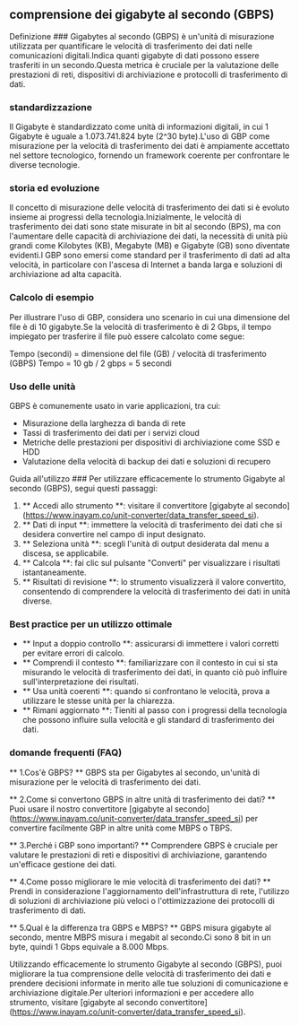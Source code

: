 ## comprensione dei gigabyte al secondo (GBPS)

Definizione ###
Gigabytes al secondo (GBPS) è un'unità di misurazione utilizzata per quantificare le velocità di trasferimento dei dati nelle comunicazioni digitali.Indica quanti gigabyte di dati possono essere trasferiti in un secondo.Questa metrica è cruciale per la valutazione delle prestazioni di reti, dispositivi di archiviazione e protocolli di trasferimento di dati.

### standardizzazione
Il Gigabyte è standardizzato come unità di informazioni digitali, in cui 1 Gigabyte è uguale a 1.073.741.824 byte (2^30 byte).L'uso di GBP come misurazione per la velocità di trasferimento dei dati è ampiamente accettato nel settore tecnologico, fornendo un framework coerente per confrontare le diverse tecnologie.

### storia ed evoluzione
Il concetto di misurazione delle velocità di trasferimento dei dati si è evoluto insieme ai progressi della tecnologia.Inizialmente, le velocità di trasferimento dei dati sono state misurate in bit al secondo (BPS), ma con l'aumentare delle capacità di archiviazione dei dati, la necessità di unità più grandi come Kilobytes (KB), Megabyte (MB) e Gigabyte (GB) sono diventate evidenti.I GBP sono emersi come standard per il trasferimento di dati ad alta velocità, in particolare con l'ascesa di Internet a banda larga e soluzioni di archiviazione ad alta capacità.

### Calcolo di esempio
Per illustrare l'uso di GBP, considera uno scenario in cui una dimensione del file è di 10 gigabyte.Se la velocità di trasferimento è di 2 Gbps, il tempo impiegato per trasferire il file può essere calcolato come segue:

Tempo (secondi) = dimensione del file (GB) / velocità di trasferimento (GBPS)
Tempo = 10 gb / 2 gbps = 5 secondi

### Uso delle unità
GBPS è comunemente usato in varie applicazioni, tra cui:
- Misurazione della larghezza di banda di rete
- Tassi di trasferimento dei dati per i servizi cloud
- Metriche delle prestazioni per dispositivi di archiviazione come SSD e HDD
- Valutazione della velocità di backup dei dati e soluzioni di recupero

Guida all'utilizzo ###
Per utilizzare efficacemente lo strumento Gigabyte al secondo (GBPS), segui questi passaggi:
1. ** Accedi allo strumento **: visitare il convertitore [gigabyte al secondo] (https://www.inayam.co/unit-converter/data_transfer_speed_si).
2. ** Dati di input **: immettere la velocità di trasferimento dei dati che si desidera convertire nel campo di input designato.
3. ** Seleziona unità **: scegli l'unità di output desiderata dal menu a discesa, se applicabile.
4. ** Calcola **: fai clic sul pulsante "Converti" per visualizzare i risultati istantaneamente.
5. ** Risultati di revisione **: lo strumento visualizzerà il valore convertito, consentendo di comprendere la velocità di trasferimento dei dati in unità diverse.

### Best practice per un utilizzo ottimale
- ** Input a doppio controllo **: assicurarsi di immettere i valori corretti per evitare errori di calcolo.
- ** Comprendi il contesto **: familiarizzare con il contesto in cui si sta misurando le velocità di trasferimento dei dati, in quanto ciò può influire sull'interpretazione dei risultati.
- ** Usa unità coerenti **: quando si confrontano le velocità, prova a utilizzare le stesse unità per la chiarezza.
- ** Rimani aggiornato **: Tieniti al passo con i progressi della tecnologia che possono influire sulla velocità e gli standard di trasferimento dei dati.

### domande frequenti (FAQ)

** 1.Cos'è GBPS? **
GBPS sta per Gigabytes al secondo, un'unità di misurazione per le velocità di trasferimento dei dati.

** 2.Come si convertono GBPS in altre unità di trasferimento dei dati? **
Puoi usare il nostro convertitore [gigabyte al secondo] (https://www.inayam.co/unit-converter/data_transfer_speed_si) per convertire facilmente GBP in altre unità come MBPS o TBPS.

** 3.Perché i GBP sono importanti? **
Comprendere GBPS è cruciale per valutare le prestazioni di reti e dispositivi di archiviazione, garantendo un'efficace gestione dei dati.

** 4.Come posso migliorare le mie velocità di trasferimento dei dati? **
Prendi in considerazione l'aggiornamento dell'infrastruttura di rete, l'utilizzo di soluzioni di archiviazione più veloci o l'ottimizzazione dei protocolli di trasferimento di dati.

** 5.Qual è la differenza tra GBPS e MBPS? **
GBPS misura gigabyte al secondo, mentre MBPS misura i megabit al secondo.Ci sono 8 bit in un byte, quindi 1 Gbps equivale a 8.000 Mbps.

Utilizzando efficacemente lo strumento Gigabyte al secondo (GBPS), puoi migliorare la tua comprensione delle velocità di trasferimento dei dati e prendere decisioni informate in merito alle tue soluzioni di comunicazione e archiviazione digitale.Per ulteriori informazioni e per accedere allo strumento, visitare [gigabyte al secondo convertitore] (https://www.inayam.co/unit-converter/data_transfer_speed_si).